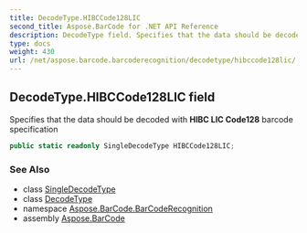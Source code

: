 ```yaml
---
title: DecodeType.HIBCCode128LIC
second_title: Aspose.BarCode for .NET API Reference
description: DecodeType field. Specifies that the data should be decoded with HIBC LIC Code128 barcode specification
type: docs
weight: 430
url: /net/aspose.barcode.barcoderecognition/decodetype/hibccode128lic/
---
```

## DecodeType.HIBCCode128LIC field

Specifies that the data should be decoded with **HIBC LIC Code128** barcode specification

```csharp
public static readonly SingleDecodeType HIBCCode128LIC;
```

### See Also

* class [SingleDecodeType](../../singledecodetype/)
* class [DecodeType](../)
* namespace [Aspose.BarCode.BarCodeRecognition](../../decodetype/)
* assembly [Aspose.BarCode](../../../)


